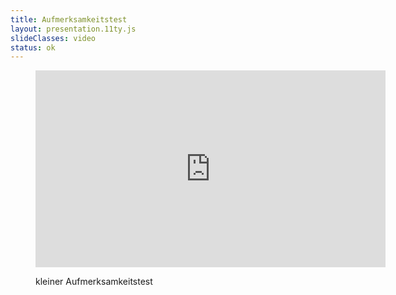 ```yaml
---
title: Aufmerksamkeitstest
layout: presentation.11ty.js
slideClasses: video
status: ok
---
```


<section class="video">
  <figure>
    <iframe width="560" height="315" src="https://www.youtube.com/embed/flxmavrgMAo" title="YouTube video player" frameborder="0" allow="accelerometer; autoplay; clipboard-write; encrypted-media; gyroscope; picture-in-picture" allowfullscreen></iframe>
    <figcaption class="bu">
      <p>kleiner Aufmerksamkeitstest</p>
    </figcaption>
  </figure>
</section>
